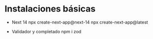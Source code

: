 # Instalaciones básicas

- Next 14
  npx create-next-app@next-14
  npx create-next-app@latest

- Validador y completado
  npm i zod

